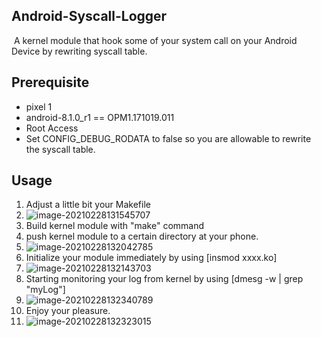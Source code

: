 Android-Syscall-Logger
---

​	A kernel module that hook some of your system call on your Android Device by rewriting  syscall table.

Prerequisite
---

- pixel 1
- android-8.1.0_r1 == OPM1.171019.011
- Root Access
- Set CONFIG_DEBUG_RODATA to false so you are allowable to rewrite the syscall table.

## Usage

1. Adjust a little bit your Makefile
2. ![image-20210228131545707](C:\Users\ccc\AppData\Roaming\Typora\typora-user-images\image-20210228131545707.png)
3. Build kernel module with "make" command
4. push kernel module to a certain directory at your phone.
5. ![image-20210228132042785](C:\Users\ccc\AppData\Roaming\Typora\typora-user-images\image-20210228132042785.png)
6. Initialize your module immediately by using [insmod xxxx.ko]
7. ![image-20210228132143703](C:\Users\ccc\AppData\Roaming\Typora\typora-user-images\image-20210228132143703.png)
8. Starting monitoring your log from kernel by using [dmesg -w | grep "myLog"]
9. ![image-20210228132340789](C:\Users\ccc\AppData\Roaming\Typora\typora-user-images\image-20210228132340789.png)
10. Enjoy your pleasure.
11. ![image-20210228132323015](C:\Users\ccc\AppData\Roaming\Typora\typora-user-images\image-20210228132323015.png)

